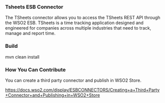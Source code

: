 ### Tsheets ESB Connector

The TSheets connector allows you to access the TSheets REST API through the WSO2 ESB. TSheets is a time tracking application designed and engineered for companies across multiple industries that need to track, manage and report time.

### Build

mvn clean install

### How You Can Contribute
You can create a third party connector and publish in WSO2 Store.

https://docs.wso2.com/display/ESBCONNECTORS/Creating+a+Third+Party+Connector+and+Publishing+in+WSO2+Store

